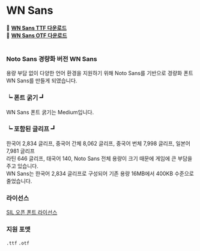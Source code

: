 # WN Sans



🔗 **[WN Sans TTF 다운로드](https://github.com/WemadeNext/WN-Sans/raw/32bd1cb43222d880ada1f048d4c62dea517d088f/download/v1.0/TTF.7z)**<br>
🔗 **[WN Sans OTF 다운로드](https://github.com/WemadeNext/WN-Sans/raw/32bd1cb43222d880ada1f048d4c62dea517d088f/download/v1.0/OTF.7z)**
<br><br>


### Noto Sans 경량화 버전 WN Sans

용량 부담 없이 다양한 언어 환경을 지원하기 위해 Noto Sans를 기반으로 경량화 폰트 WN Sans를 만들게 되였습니다.

### ┕  폰트 굵기 ┛
WN Sans 폰트 굵기는 Medium입니다.

### ┕  포함된 글리프 ┛

한국어 2,834 글리프, 중국어 간체 8,062 글리프, 중국어 번체 7,998 글리프, 일본어 7,981 글리프<br>
라틴 646 글리프, 태국어 140, Noto Sans 전체 용량이 크기 때문에 게임에 큰 부담을 주고 있습니다.<br>
WN Sans는 한국어 2,834 글리프로 구성되어 기존 용량 16MB에서 400KB 수준으로 줄었습니다. 


### 라이선스 

[SIL 오픈 폰트 라이선스](https://scripts.sil.org/cms/scripts/page.php?site_id=nrsi&id=OFL)

### 지원 포맷

`.ttf` `.otf`

<br><br>
